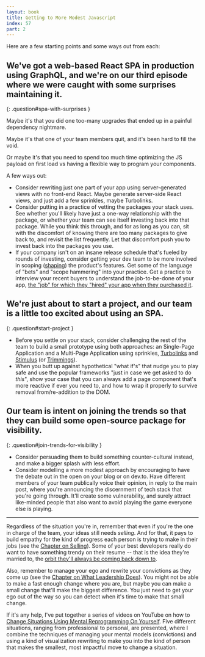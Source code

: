 ```yaml
---
layout: book
title: Getting to More Modest Javascript
index: 57
part: 2
---
```


Here are a few starting points and some ways out from each:

## We've got a web-based React SPA in production using GraphQL, and we're on our third episode where we were caught with some surprises maintaining it.
{: .question#spa-with-surprises }

Maybe it's that you did one too-many upgrades that ended up in a painful dependency nightmare.

Maybe it's that one of your team members quit, and it's been hard to fill the void.

Or maybe it's that you need to spend too much time optimizing the JS payload on first load vs having a flexible way to program your components.

A few ways out:

* Consider rewriting just one part of your app using server-generated views with no front-end React. Maybe generate server-side React views, and just add a few sprinkles, maybe Turbolinks.
* Consider putting in a practice of vetting the packages your stack uses. See whether you'll likely have just a one-way relationship with the package, or whether your team can see itself investing back into that package. While you think this through, and for as long as you can, sit with the discomfort of knowing there are too many packages to give back to, and revisit the list frequently. Let that discomfort push you to invest back into the packages you use.
* If your company isn't on an insane release schedule that's fueled by rounds of investing, consider getting your dev team to be more involved in scoping ([shaping][shapeup]) the product's features. Get some of the language of "bets" and "scope hammering" into your practice. Get a practice to interview your recent buyers to understand the job-to-be-done of your app, [the "job" for which they "hired" your app when they purchased it][jtbd-intro].

[shapeup]: https://basecamp.com/shapeup/
[jtbd-intro]: https://sharpen.page/jtbd/intro-to-jobs-to-be-done-through-examples/

## We're just about to start a project, and our team is a little too excited about using an SPA.
{: .question#start-project }

* Before you settle on your stack, consider challenging the rest of the team to build a small prototype using both approaches: an Single-Page Application and a Multi-Page Application using sprinkles, [Turbolinks][turbolinks] and [Stimulus][stimulus] (or [Trimmings][trimmings]).
* When you butt up against hypothetical "what if's" that nudge you to play safe and use the popular frameworks "just in case we get asked to do _this_", show your case that you can always add a page component that's more reactive if ever you need to, and how to wrap it properly to survive removal from/re-addition to the DOM.

[turbolinks]: https://github.com/turbolinks/turbolinks
[stimulus]: https://stimulusjs.org
[trimmings]: https://postlight.com/trackchanges/back-to-html-introducing-trimmings

## Our team is intent on joining the trends so that they can build some open-source package for visibility.
{: .question#join-trends-for-visibility }

* Consider persuading them to build something counter-cultural instead, and make a bigger splash with less effort.
* Consider modelling a more modest approach by encouraging to have the debate out in the open on your blog or on dev.to. Have different members of your team publically voice their opinion, in reply to the main post, where you're announcing the discernment of tech stack that you're going through. It'll create some vulnerability, and surely attract like-minded people that also want to avoid playing the game everyone else is playing.

---

Regardless of the situation you're in, remember that even if you're the one in charge of the team, your ideas still needs _selling_. And for that, it pays to build empathy for the kind of progress each person is trying to make in their jobs (see the [Chapter on Selling][selling]). Some of your best developers really do want to have something trendy on their resume -- that is the idea they're married to, the [orbit they'll always be coming back down to][change-orbit].

[selling]: /book/part-1/learn-to-sell
[change-orbit]: https://sharpen.page/jtbd/changing-orbit-selling-your-idea/

Also, remember to manage your ego and rewrite your convictions as they come up (see the [Chapter on What Leadership Does][leadership]). You might not be able to make a fast enough change where you are, but maybe you can make a small change that'll make the biggest difference. You just need to get your ego out of the way so you can detect when it's time to make that small change.

[leadership]: /book/part-1/what-leadership-does

If it's any help, I've put together a series of videos on YouTube on how to [Change Situations Using Mental Reprogramming On Yourself][mental-reprogramming]. Five different situations, ranging from professional to personal, are presented, where I combine the techniques of managing your mental models (convictions) and using a kind of visualization rewriting to make you into the kind of person that makes the smallest, most impactful move to change a situation.

[mental-reprogramming]: https://www.youtube.com/watch?v=9juE2GI6gwo&list=PLsWRsvsqkNurMF8nWzWi7yAXM7G7phD-_
